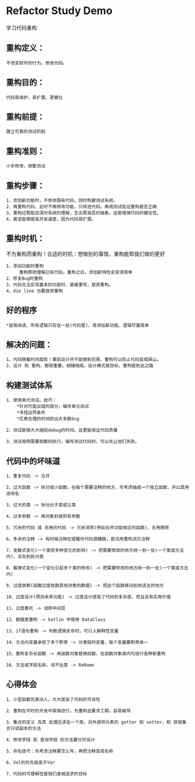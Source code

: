 # Refactor Study Demo

学习代码重构

## 重构定义：

    不改变软件的行为。修改代码。

## 重构目的：

    代码易维护、易扩展、更健壮

## 重构前提：

    建立可靠的测试机制

## 重构准则：

    小步修改，频繁测试

## 重构步骤：

    1、添加新功能时，不修改既有代码，同时构建测试系统。
    2、再重构代码，此时不再修改功能，只改进代码。再用测试验证重构是否正确
    3、重构过程能加深对系统的理解，生出更高层的抽象。这能增强代码的健壮性。
    4、甚至能够提高开发速度，因为代码易扩展。

## 重构时机：

不为重构而重构！合适的时机：想做别的事情，重构能帮我们做的更好

    1、添加功能时重构
         重构帮助理解已有代码。重构之后，添加新特性会变得简单 
    2、修复Bug时重构
    3、代码无法实现基本的功能时，直接重写，放弃重构。
    4、die line 也要放弃重构

## 好的程序

    *容易阅读、所有逻辑只存在一处(代码里)、易添加新功能、逻辑尽量简单

## 解决的问题：

    1、代码随着时间腐败！事前设计并不能做到完美，重构可以防止代码变成屎山。
    2、设计 和 重构、都很重要，相辅相成。设计模式是目标，重构是到达之路

## 构建测试体系

    1、使用单元测试。技巧：
        *针对可能出错的部分，编写单元测试
        *寻找边界条件
        *花费合理的时间抓出大多数bug

    2、测试能够大大缩短debug的时间。且更能保证代码质量

    3、测试用例需要频繁的执行。编写测试代码时，可以先让他们失败。

## 代码中的坏味道

    1、重复代码 -> 合并

    2、过大函数 -> 拆分成小函数。在每个需要注释的地方，可考虑抽成一个独立函数，并以其用途命名

    3、过大的类 -> 拆分出子类或父类

    4、过多参数 -> 用对象封装所有参数

    5、冗余的代码 或 无用的代码 -> 冗余消除(例如合并功能相近的函数)、无用删除

    6、多余的注释 -> 有时候注释在提醒你代码很糟糕，尝试用重构消灭注释
    
    7、发散式变化(一个类受多种变化的影响) -> 把需要修改的地方统一到一处(一个类或方法内)，涉及到拆分类

    8、霰弹式变化(一个变化引起多个类的修改) -> 把需要修改的地方统一到一处(一个类或方法内)

    9、过度依赖(函数过度依赖其他对象的数据) -> 把这个函数移动到他该去的地方

    10、过度设计(预测未来功能) -> 过度设计提高了代码的复杂度，而且没有实用价值

    11、过度委托 -> 消除中间层

    12、数据类重构 -> kotlin 中使用 DataClass

    13、if语句重构 -> 判断逻辑复杂时，可引入解释性变量

    14、方法内变量承担了多个职责 -> 分类临时变量，每个变量要职责单一

    15、重构复杂长函数 -> 用函数对象替换函数，在函数对象类内可进行各种新重构

    16、方法或字段名称，词不达意 -> ReName

## 心得体会

    1、小型函数优美动人。大大提高了代码的可读性

    2、重构在平时的开发中穿插进行，为重构去要求工期，容易被骂

    3、集合的定义 及其 处理应该在一个类，对外提供元素的 getter 和 setter，和 获取集合只读副本的方法
    
    4、修改字段 和 查询字段 的方法要分开设计

    5、命名技巧：先考虑注释要怎么写，再把注释变成名称

    6、Val的优先级高于Var
    
    7、代码的可理解性是我们虔诚追求的目标